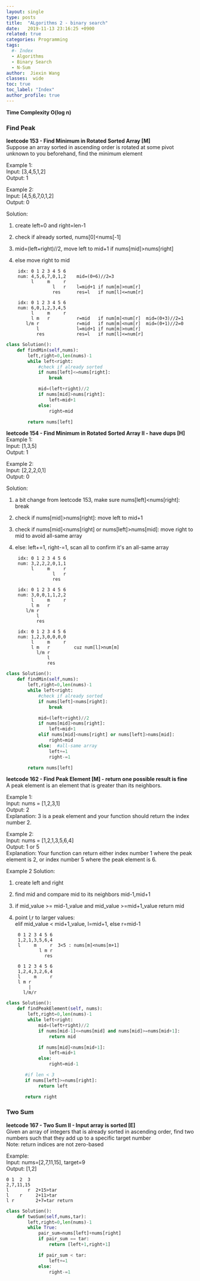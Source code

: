 ```yaml
---
layout: single
type: posts
title:  "ALgorithms 2 - binary search"
date:   2019-11-13 23:16:25 +0900
related: true
categories: Programming
tags:
  #- Index
  - Algorithms
  - Binary Search
  - N-Sum
author:  Jiexin Wang
classes:  wide
toc: true
toc_label: "Index"
author_profile: true
---
```


**Time Complexity O(log n)**

### Find Peak

**leetcode 153 - Find Minimum in Rotated Sorted Array [M]**  
Suppose an array sorted in ascending order is rotated at some pivot unknown to you beforehand, find the minimum element  

Example 1:  
Input: [3,4,5,1,2]  
Output: 1  

Example 2:  
Input: [4,5,6,7,0,1,2]  
Output: 0  

Solution:  
1. create left=0 and right=len-1  
2. check if already sorted, nums[0]<nums[-1]  
3. mid=(left+right)//2, move left to mid+1 if nums[mid]>nums[right]  
4. else move right to mid  


        idx: 0 1 2 3 4 5 6
        num: 4,5,6,7,0,1,2    mid=(0+6)//2=3
             l     m     r    
                     l   r    l=mid+1 if num[m]>num[r]
                     res      res=l   if num[l]<=num[r]

        idx: 0 1 2 3 4 5 6
        num: 6,0,1,2,3,4,5
             l     m     r    
             l m   r          r=mid   if num[m]<num[r]  mid=(0+3)//2=1
           l/m r              r=mid   if num[m]<num[r]  mid=(0+1)//2=0
               l              l=mid+1 if num[m]>num[r]
               res            res=l   if num[l]<=num[r]

```python
class Solution():
    def findMin(self,nums):
        left,right=0,len(nums)-1
        while left<right:
            #check if already sorted
            if nums[left]<=nums[right]:
                break

            mid=(left+right)//2
            if nums[mid]>nums[right]:
                left=mid+1
            else:
                right=mid

        return nums[left]
```  

**leetcode 154 - Find Minimum in Rotated Sorted Array II - have dups [H]**  
Example 1:  
Input: [1,3,5]  
Output: 1  

Example 2:  
Input: [2,2,2,0,1]  
Output: 0  

Solution:  
1. a bit change from leetcode 153, make sure nums[left]<nums[right]: break  
2. check if nums[mid]>nums[right]: move left to mid+1  
3. check if nums[mid]<nums[right] or nums[left]>nums[mid]: move right to mid to avoid all-same array  
4. else: left+=1, right-=1, scan all to confirm it's an all-same array      


        idx: 0 1 2 3 4 5 6
        num: 3,2,2,2,0,1,1
             l     m     r
                     l   r
                     res

        idx: 0 1 2 3 4 5 6
        num: 3,0,0,1,1,2,2
             l     m     r
             l m   r
           l/m r
               l
               res

        idx: 0 1 2 3 4 5 6
        num: 1,2,3,0,0,0,0
             l     m     r
             l m   r         cuz num[l]>num[m]  
               l/m r
                   l
                   res

```python
class Solution():
    def findMin(self,nums):
        left,right=0,len(nums)-1
        while left<right:
            #check if already sorted
            if nums[left]<nums[right]:
                break

            mid=(left+right)//2
            if nums[mid]>nums[right]:
                left=mid+1
            elif nums[mid]<nums[right] or nums[left]>nums[mid]:
                right=mid
            else:  #all-same array
                left+=1    
                right-=1

        return nums[left]
```  

**leetcode 162 - Find Peak Element [M] - return one possible result is fine**  
A peak element is an element that is greater than its neighbors.  

Example 1:  
Input: nums = [1,2,3,1]  
Output: 2  
Explanation: 3 is a peak element and your function should return the index number 2.  

Example 2:  
Input: nums = [1,2,1,3,5,6,4]  
Output: 1 or 5   
Explanation: Your function can return either index number 1 where the peak element is 2, or index number 5 where the peak element is 6.  

Example 2 Solution:  
1. create left and right  
2. find mid and compare mid to its neighbors mid-1,mid+1  
3. if mid_value >= mid-1_value and mid_value >=mid+1_value return mid  
4. point l,r to larger values:  
elif mid_value < mid+1_value, l=mid+1, else r=mid-1  


        0 1 2 3 4 5 6
        1,2,1,3,5,6,4
        l     m     r  3<5 : nums[m]<nums[m+1]
                l m r
                  res  

        0 1 2 3 4 5 6
        1,2,4,3,2,6,4
        l     m     r
        l m r
            |
          l/m/r


```python
class Solution():
    def findPeakElement(self, nums):
        left,right=0,len(nums)-1
        while left<right:
            mid=(left+right)//2
            if nums[mid-1]<=nums[mid] and nums[mid]>=nums[mid+1]:
                return mid

            if nums[mid]<nums[mid+1]:
                left=mid+1
            else:
                right=mid-1

       #if len < 3
       if nums[left]>=nums[right]:
            return left

       return right
```

### Two Sum

**leetcode 167 - Two Sum II - Input array is sorted [E]**  
Given an array of integers that is already sorted in ascending order, find two numbers such that they add up to a specific target number  
Note: return indices are not zero-based  

Example:  
Input: nums=[2,7,11,15], target=9  
Output: [1,2]


    0 1  2  3
    2,7,11,15
    l       r  2+15>tar
    l    r     2+11>tar
    l r        2+7=tar return


```python
class Solution():
    def twoSum(self,nums,tar):
        left,right=0,len(nums)-1
        while True:
            pair_sum=nums[left]+nums[right]
            if pair_sum == tar:
                return [left+1,right+1]

            if pair_sum < tar:
                left+=1
            else:
                right-=1
```
